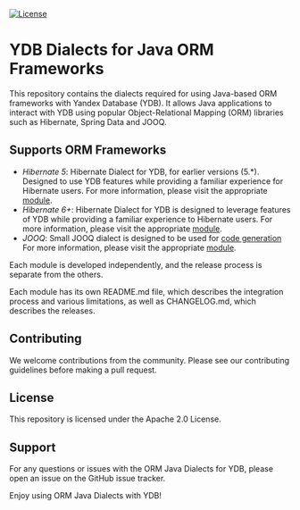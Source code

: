 [![License](https://img.shields.io/badge/License-Apache%202.0-blue.svg)](https://github.com/ydb-platform/ydb-java-dialects/blob/main/LICENSE.md)

# YDB Dialects for Java ORM Frameworks

This repository contains the dialects required for using Java-based ORM
frameworks with Yandex Database (YDB). It allows Java applications
to interact with YDB using popular Object-Relational Mapping (ORM)
libraries such as Hibernate, Spring Data and JOOQ.

## Supports ORM Frameworks

- *Hibernate 5*:
  Hibernate Dialect for YDB, for earlier versions (5.*).
  Designed to use YDB features while providing a
  familiar experience for Hibernate users.
  For more information, please visit the appropriate [module](./hibernate-dialect-v5).
- *Hibernate 6+*:
  Hibernate Dialect for YDB is designed to leverage features of YDB while
  providing a familiar experience to Hibernate users.
  For more information, please visit the appropriate [module](./hibernate-dialect).
- *JOOQ*:
  Small JOOQ dialect is designed to be used for [code generation](https://www.jooq.org/doc/3.19/manual/code-generation/)
  For more information, please visit the appropriate [module](./jooq-dialect).

Each module is developed independently,
and the release process is separate from the others.

Each module has its own README.md file,
which describes the integration process and various limitations,
as well as CHANGELOG.md, which describes the releases.

## Contributing

We welcome contributions from the community.
Please see our contributing guidelines before making a pull request.

## License

This repository is licensed under the Apache 2.0 License.

## Support

For any questions or issues with the ORM Java Dialects for YDB,
please open an issue on the GitHub issue tracker.

Enjoy using ORM Java Dialects with YDB!
